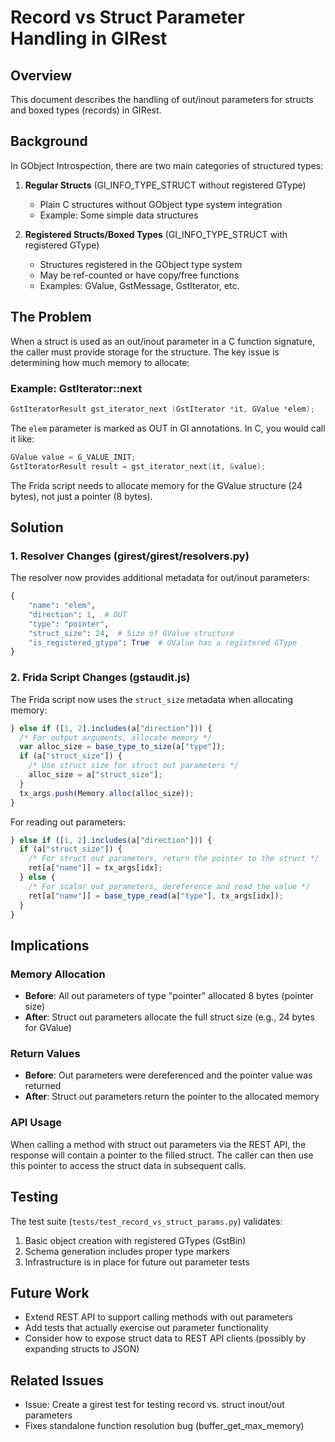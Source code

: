 # Record vs Struct Parameter Handling in GIRest

## Overview

This document describes the handling of out/inout parameters for structs and boxed types (records) in GIRest.

## Background

In GObject Introspection, there are two main categories of structured types:

1. **Regular Structs** (GI_INFO_TYPE_STRUCT without registered GType)
   - Plain C structures without GObject type system integration
   - Example: Some simple data structures

2. **Registered Structs/Boxed Types** (GI_INFO_TYPE_STRUCT with registered GType)
   - Structures registered in the GObject type system
   - May be ref-counted or have copy/free functions
   - Examples: GValue, GstMessage, GstIterator, etc.

## The Problem

When a struct is used as an out/inout parameter in a C function signature, the caller must provide storage for the structure. The key issue is determining how much memory to allocate:

### Example: GstIterator::next

```c
GstIteratorResult gst_iterator_next (GstIterator *it, GValue *elem);
```

The `elem` parameter is marked as OUT in GI annotations. In C, you would call it like:

```c
GValue value = G_VALUE_INIT;
GstIteratorResult result = gst_iterator_next(it, &value);
```

The Frida script needs to allocate memory for the GValue structure (24 bytes), not just a pointer (8 bytes).

## Solution

### 1. Resolver Changes (girest/girest/resolvers.py)

The resolver now provides additional metadata for out/inout parameters:

```python
{
    "name": "elem",
    "direction": 1,  # OUT
    "type": "pointer",
    "struct_size": 24,  # Size of GValue structure
    "is_registered_gtype": True  # GValue has a registered GType
}
```

### 2. Frida Script Changes (gstaudit.js)

The Frida script now uses the `struct_size` metadata when allocating memory:

```javascript
} else if ([1, 2].includes(a["direction"])) {
  /* For output arguments, allocate memory */
  var alloc_size = base_type_to_size(a["type"]);
  if (a["struct_size"]) {
    /* Use struct size for struct out parameters */
    alloc_size = a["struct_size"];
  }
  tx_args.push(Memory.alloc(alloc_size));
}
```

For reading out parameters:

```javascript
} else if ([1, 2].includes(a["direction"])) {
  if (a["struct_size"]) {
    /* For struct out parameters, return the pointer to the struct */
    ret[a["name"]] = tx_args[idx];
  } else {
    /* For scalar out parameters, dereference and read the value */
    ret[a["name"]] = base_type_read(a["type"], tx_args[idx]);
  }
}
```

## Implications

### Memory Allocation

- **Before**: All out parameters of type "pointer" allocated 8 bytes (pointer size)
- **After**: Struct out parameters allocate the full struct size (e.g., 24 bytes for GValue)

### Return Values

- **Before**: Out parameters were dereferenced and the pointer value was returned
- **After**: Struct out parameters return the pointer to the allocated memory

### API Usage

When calling a method with struct out parameters via the REST API, the response will contain a pointer to the filled struct. The caller can then use this pointer to access the struct data in subsequent calls.

## Testing

The test suite (`tests/test_record_vs_struct_params.py`) validates:

1. Basic object creation with registered GTypes (GstBin)
2. Schema generation includes proper type markers
3. Infrastructure is in place for future out parameter tests

## Future Work

- Extend REST API to support calling methods with out parameters
- Add tests that actually exercise out parameter functionality
- Consider how to expose struct data to REST API clients (possibly by expanding structs to JSON)

## Related Issues

- Issue: Create a girest test for testing record vs. struct inout/out parameters
- Fixes standalone function resolution bug (buffer_get_max_memory)
